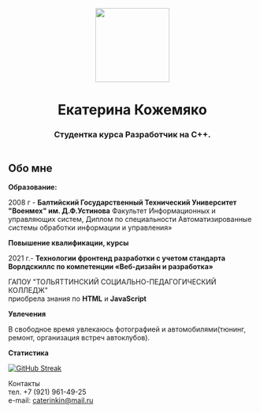 <div id="header" align="center">
  <img src="https://sun9-36.userapi.com/impg/dDFyWl23Y5Mbreegr2JZSWUtzyirskK1pbUmNg/-k8tpPshhmg.jpg?size=1796x2160&quality=95&sign=2edb12ac55cafdbe3f84a03cb7016f42&type=album" width="150"/>
</div>
<h1 align="center">Екатерина Кожемяко </a> 
<h3 align="center"> Студентка курса Разработчик на C++. </a>   

</a>  <img src="https://komarev.com/ghpvc/?username=your-github-Caterinkin&style=flat-square&color=blue" alt=""/>

## Обо мне 

**Образование:**

2008 г -  **Балтийский Государственный Технический Университет "Военмех" им. Д.Ф.Устинова**
Факультет Информационных и управляющих систем, Диплом по специальности Автоматизированные системы обработки информации и управления»

**Повышение квалификации, курсы**

2021 г.- **Технологии фронтенд разработки с учетом стандарта Ворлдскиллс по компетенции «Веб-дизайн и разработка»**  

ГАПОУ "ТОЛЬЯТТИНСКИЙ СОЦИАЛЬНО-ПЕДАГОГИЧЕСКИЙ КОЛЛЕДЖ"  
приобрела знания по **HTML** и **JavaScript**

**Увлечения**

В свободное время увлекаюсь фотографией и автомобилями(тюнинг, ремонт, организация встреч автоклубов).

**Cтатистика** 
 
[![GitHub Streak](https://github-readme-streak-stats.herokuapp.com?user=Caterinkin)](https://git.io/streak-stats)

Контакты  
 тел. +7 (921) 961-49-25   
e-mail: caterinkin@mail.ru
